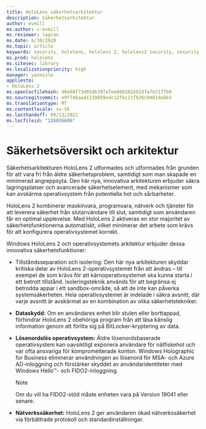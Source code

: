 ```yaml
---
title: HoloLens säkerhetsarkitektur
description: Säkerhetsarkitektur
author: evmill
ms.author: v-evmill
ms.reviewer: tagran
ms.date: 6/30/2020
ms.topic: article
keywords: security, hololens, hololens 2, hololens2 security, security overview, security architecture, architecture, hololens 2 architecture
ms.prod: hololens
ms.sitesec: library
ms.localizationpriority: high
manager: yannisle
appliesto:
- HoloLens 2
ms.openlocfilehash: d8e68f73d05db397a7ee088382e82dfa762177b0
ms.sourcegitcommit: e9f746aa41139859edc12fbc21f926c9461da4b3
ms.translationtype: MT
ms.contentlocale: sv-SE
ms.lasthandoff: 09/13/2021
ms.locfileid: "126036606"
---
```

# <a name="security-overview-and-architecture"></a>Säkerhetsöversikt och arkitektur

Säkerhetsarkitekturen HoloLens 2 utformades och utformades från grunden för att vara fri från äldre säkerhetsproblem, samtidigt som man skapade en minimerad angreppsyta. Den här nya, innovativa arkitekturen erbjuder säkra lagringsplatser och avancerade säkerhetselement, med mekanismer som kan avskärma operativsystem från potentiella hot och sårbarheter.

HoloLens 2 kombinerar maskinvara, programvara, nätverk och tjänster för att leverera säkerhet från slutanvändare till slut, samtidigt som användaren får en optimal upplevelse. Med HoloLens 2 aktiveras en stor majoritet av säkerhetsfunktionerna automatiskt, vilket minimerar det arbete som krävs för att konfigurera operativsystemet korrekt.

Windows HoloLens 2 och operativsystemets arkitektur erbjuder dessa innovativa säkerhetsfunktioner:

  * Tillståndsseparation och isolering: Den här nya arkitekturen skyddar kritiska delar av HoloLens 2-operativsystemet från att ändras – till exempel de som krävs för att kärnoperativsystemet ska kunna starta i ett betrott tillstånd. Isoleringsteknik används för att begränsa ej betrodda appar i ett sandbox-område, så att de inte kan påverka systemsäkerheten. Hela operativsystemet är indelade i säkra avsnitt, där varje avsnitt är avskärmat av en kombination av olika säkerhetstekniker.
  
  * **Dataskydd:** Om en användares enhet blir stulen eller borttappad, förhindrar HoloLens 2 obehöriga program från att läsa känslig information genom att förlita sig på BitLocker-kryptering av data. 
  
  * **Lösenordslös operativsystem:** Äldre lösenordsbaserade operativsystem kan oavsiktligt exponera användare för nätfiskehot och var ofta ansvariga för komprometterade konton. Windows Holographic for Business eliminerar användningen av lösenord för MSA- och Azure AD-inloggning och förstärker skyddet av användaridentiteter med Windows Hello™- och FIDO2-inloggning. 
  
    > [!NOTE]
    > Om du vill ha FIDO2-stöd måste enheten vara på Version 19041 eller senare. 

  * **Nätverkssäkerhet:** HoloLens 2 ger användaren ökad nätverkssäkerhet via förbättrade protokoll och standardinställningar.
